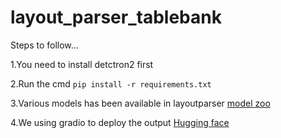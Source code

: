 # layout_parser_tablebank
Steps to follow...

1.You need to install detctron2 first

2.Run the cmd  `pip install -r requirements.txt`

3.Various models has been available in layoutparser 
    [model zoo](https://layout-parser.readthedocs.io/en/latest/notes/modelzoo.html)
    
4.We using gradio to deploy the output [Hugging face ](https://huggingface.co/spaces/Tzktz/layoutparser-tablebank-model)

